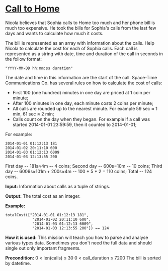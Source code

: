 # [Call to Home](https://js.checkio.org/mission/calls-home/)


Nicola believes that Sophia calls to Home too much and her phone bill is much too expensive. He took the bills for Sophia's calls from the last few days and wants to calculate how much it costs.

The bill is represented as an array with information about the calls. Help Nicola to calculate the cost for each of Sophia calls. Each call is represented as a string with date, time and duration of the call in seconds in the follow format:
```
"YYYY-MM-DD hh:mm:ss duration"
```
The date and time in this information are the start of the call.
Space-Time Communications Co. has several rules on how to calculate the cost of calls:

- First 100 (one hundred) minutes in one day are priced at 1 coin per minute;
- After 100 minutes in one day, each minute costs 2 coins per minute;
- All calls are rounded up to the nearest minute. For example 59 sec ≈ 1 min, 61 sec ≈ 2 min;
- Calls count on the day when they began. For example if a call was started 2014-01-01 23:59:59, then it counted to 2014-01-01;

For example:
```
2014-01-01 01:12:13 181
2014-01-02 20:11:10 600
2014-01-03 01:12:13 6009
2014-01-03 12:13:55 200
```

First day -- 181s≈4m -- 4 coins;
Second day -- 600s=10m -- 10 coins;
Third day -- 6009s≈101m + 200s≈4m -- 100 + 5 * 2 = 110 coins;
Total -- 124 coins.


**Input:** Information about calls as a tuple of strings.

**Output:** The total cost as an integer.

**Example:**


```
totalCost(["2014-01-01 01:12:13 181",
            "2014-01-02 20:11:10 600",
            "2014-01-03 01:12:13 6009",
            "2014-01-03 12:13:55 200"]) == 124
```

**How it is used:**  This mission will teach you how to parse and analyse various types data. Sometimes you don't need the full data and should single out only important fragments.

**Precondition:** 0 < len(calls) ≤ 30
0 < call_duration ≤ 7200
The bill is sorted by datetime.


